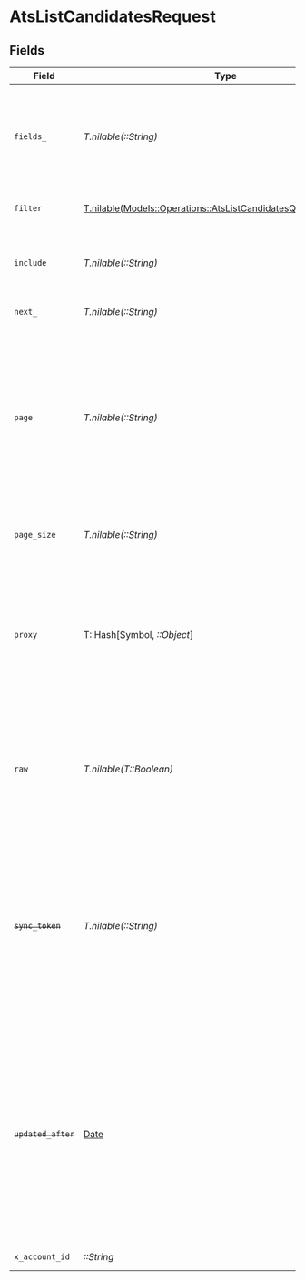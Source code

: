 # AtsListCandidatesRequest


## Fields

| Field                                                                                                                                                                                                                | Type                                                                                                                                                                                                                 | Required                                                                                                                                                                                                             | Description                                                                                                                                                                                                          | Example                                                                                                                                                                                                              |
| -------------------------------------------------------------------------------------------------------------------------------------------------------------------------------------------------------------------- | -------------------------------------------------------------------------------------------------------------------------------------------------------------------------------------------------------------------- | -------------------------------------------------------------------------------------------------------------------------------------------------------------------------------------------------------------------- | -------------------------------------------------------------------------------------------------------------------------------------------------------------------------------------------------------------------- | -------------------------------------------------------------------------------------------------------------------------------------------------------------------------------------------------------------------- |
| `fields_`                                                                                                                                                                                                            | *T.nilable(::String)*                                                                                                                                                                                                | :heavy_minus_sign:                                                                                                                                                                                                   | The comma separated list of fields that will be returned in the response (if empty, all fields are returned)                                                                                                         | id,remote_id,name,first_name,last_name,email,emails,social_links,phone,phone_numbers,company,country,title,application_ids,remote_application_ids,hired_at,custom_fields,created_at,updated_at,unified_custom_fields |
| `filter`                                                                                                                                                                                                             | [T.nilable(Models::Operations::AtsListCandidatesQueryParamFilter)](../../models/operations/atslistcandidatesqueryparamfilter.md)                                                                                     | :heavy_minus_sign:                                                                                                                                                                                                   | ATS Candidate Filter                                                                                                                                                                                                 |                                                                                                                                                                                                                      |
| `include`                                                                                                                                                                                                            | *T.nilable(::String)*                                                                                                                                                                                                | :heavy_minus_sign:                                                                                                                                                                                                   | The comma separated list of fields that will be included in the response                                                                                                                                             | custom_fields                                                                                                                                                                                                        |
| `next_`                                                                                                                                                                                                              | *T.nilable(::String)*                                                                                                                                                                                                | :heavy_minus_sign:                                                                                                                                                                                                   | The unified cursor                                                                                                                                                                                                   |                                                                                                                                                                                                                      |
| ~~`page`~~                                                                                                                                                                                                           | *T.nilable(::String)*                                                                                                                                                                                                | :heavy_minus_sign:                                                                                                                                                                                                   | : warning: ** DEPRECATED **: This will be removed in a future release, please migrate away from it as soon as possible.<br/><br/>The page number of the results to fetch                                             |                                                                                                                                                                                                                      |
| `page_size`                                                                                                                                                                                                          | *T.nilable(::String)*                                                                                                                                                                                                | :heavy_minus_sign:                                                                                                                                                                                                   | The number of results per page (default value is 25)                                                                                                                                                                 |                                                                                                                                                                                                                      |
| `proxy`                                                                                                                                                                                                              | T::Hash[Symbol, *::Object*]                                                                                                                                                                                          | :heavy_minus_sign:                                                                                                                                                                                                   | Query parameters that can be used to pass through parameters to the underlying provider request by surrounding them with 'proxy' key                                                                                 |                                                                                                                                                                                                                      |
| `raw`                                                                                                                                                                                                                | *T.nilable(T::Boolean)*                                                                                                                                                                                              | :heavy_minus_sign:                                                                                                                                                                                                   | Indicates that the raw request result should be returned in addition to the mapped result (default value is false)                                                                                                   |                                                                                                                                                                                                                      |
| ~~`sync_token`~~                                                                                                                                                                                                     | *T.nilable(::String)*                                                                                                                                                                                                | :heavy_minus_sign:                                                                                                                                                                                                   | : warning: ** DEPRECATED **: This will be removed in a future release, please migrate away from it as soon as possible.<br/><br/>The sync token to select the only updated results                                   |                                                                                                                                                                                                                      |
| ~~`updated_after`~~                                                                                                                                                                                                  | [Date](https://ruby-doc.org/stdlib-2.6.1/libdoc/date/rdoc/Date.html)                                                                                                                                                 | :heavy_minus_sign:                                                                                                                                                                                                   | : warning: ** DEPRECATED **: This will be removed in a future release, please migrate away from it as soon as possible.<br/><br/>Use a string with a date to only select results updated after that given date       | 2020-01-01T00:00:00.000Z                                                                                                                                                                                             |
| `x_account_id`                                                                                                                                                                                                       | *::String*                                                                                                                                                                                                           | :heavy_check_mark:                                                                                                                                                                                                   | The account identifier                                                                                                                                                                                               |                                                                                                                                                                                                                      |
